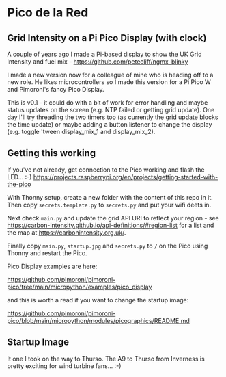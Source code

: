# Pico de la Red
## Grid Intensity on a Pi Pico Display (with clock)
A couple of years ago I made a Pi-based display to show the UK Grid Intensity and fuel mix - https://github.com/petecliff/ngmx_blinky

I made a new version now for a colleague of mine who is heading off to a new role. He likes microcontrollers so I made this version for a Pi Pico W and
Pimoroni's fancy Pico Display.

This is v0.1 - it could do with a bit of work for error handling and maybe status updates on the screen (e.g. NTP failed or getting grid update).
One day I'll try threading the two timers too (as currently the grid update blocks the time update) or maybe adding a button listener to change
the display (e.g. toggle 'tween display_mix_1 and display_mix_2).

## Getting this working
If you've not already, get connection to the Pico working and flash the LED... :-)
https://projects.raspberrypi.org/en/projects/getting-started-with-the-pico

With Thonny setup, create a new folder with the content of this repo in it. Then copy `secrets.template.py` to `secrets.py` and put your wifi deets in.

Next check `main.py` and update the grid API URI to reflect your region - see https://carbon-intensity.github.io/api-definitions/#region-list for a list and
the map at https://carbonintensity.org.uk/.

Finally copy `main.py`, `startup.jpg` and `secrets.py` to `/` on the Pico using Thonny and restart the Pico.

Pico Display examples are here:

https://github.com/pimoroni/pimoroni-pico/tree/main/micropython/examples/pico_display

and this is worth a read if you want to change the startup image:

https://github.com/pimoroni/pimoroni-pico/blob/main/micropython/modules/picographics/README.md

## Startup Image
It one I took on the way to Thurso. The A9 to Thurso from Inverness is pretty exciting for wind turbine fans... :-)
